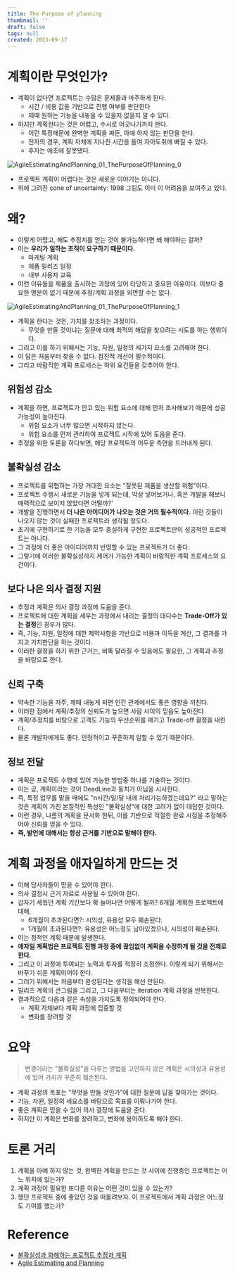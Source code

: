 ```yaml
---
title: The Purpose of planning
thumbnail: ''
draft: false
tags: null
created: 2023-09-17
---
```


# 계획이란 무엇인가?

* 계획이 없다면 프로젝트는 수많은 문제들과 마주하게 된다.
  * 시간 / 비용 값을 기반으로 진행 여부를 판단한다
  * 제때 원하는 기능을 내놓을 수 있을지 없을지 알 수 있다.
* 하지만 계획한다는 것은 어렵고, 수시로 어긋나기까지 한다.
  * 이런 특징때문에 완벽한 계획을 짜든, 아예 하지 않는 판단을 한다.
  * 전자의 경우, 계획 자체에 지나친 시간을 들여 자아도취에 빠질 수 있다.
  * 후자는 애초에 잘못됐다.

![AgileEstimatingAndPlanning_01_ThePurposeOfPlanning_0](AgileEstimatingAndPlanning_01_ThePurposeOfPlanning_0.png)

* 프로젝트 계획이 어렵다는 것은 새로운 이야기는 아니다.
* 위에 그려진 cone of uncertainty: 1998 그림도 이미 이 어려움을 보여주고 있다.

# 왜?

* 이렇게 어렵고, 해도 추정치를 얻는 것이 불가능하다면 왜 해야하는 걸까?
* 이는 **우리가 일하는 조직이 요구하기 때문이다.**
  * 마케팅 계획
  * 제품 릴리즈 일정
  * 내부 사용자 교육
* 이런 이유들을 제품을 출시하는 과정에 있어 타당하고 중요한 이유이다. 이보다 중요한 명분이 없기 때문에 추정/계획 과정을 외면할 수는 없다.

![AgileEstimatingAndPlanning_01_ThePurposeOfPlanning_1](AgileEstimatingAndPlanning_01_ThePurposeOfPlanning_1.png)

* 계획을 한다는 것은, 가치를 창조하는 과정이다.
  * 무엇을 만들 것이냐는 질문에 대해 최적의 해답을 찾으려는 시도를 하는 행위이다.
* 그리고 이를 하기 위해서는 기능, 자원, 일정의 세가지 요소를 고려해야 한다.
* 이 답은 처음부터 찾을 수 없다. 점진적 개선이 필수적이다.
* 그리고 바람직한 계획 프로세스는 하위 요건들을 갖추어야 한다.

## 위험성 감소

* 계획을 하면, 프로젝트가 안고 있는 위험 요소에 대해 먼저 조사해보기 때문에 성공 가능성이 높아진다.
  * 위험 요소가 너무 많으면 시작하지 않는다.
  * 위험 요소를 먼저 관리하여 프로젝트 시작에 있어 도움을 준다.
* 추정을 위한 토론을 하다보면, 해당 프로젝트의 어두운 측면을 드러내게 된다.

## 불확실성 감소

* 프로젝트를 위협하는 가장 거대한 요소는 "잘못된 제품을 생산할 위험"이다.
* 프로젝트 수행시 새로운 기능을 넣게 되는데, 막상 넣어보거나, 혹은 개발을 해보니 매력적으로 보이지 않았다면 어떨까?'
* 개발을 진행하면서 **더 나은 아이디어가 나오는 것은 거의 필수적이다.** 이런 것들이 나오지 않는 것이 실패한 프로젝트라 생각될 정도다.
* 초기에 구현하기로 한 기능을 모두 충실하게 구현한 프로젝트만이 성공적인 프로젝트는 아니다.
* 그 과정에 더 좋은 아이디어까지 반영할 수 있는 프로젝트가 더 좋다.
* 그렇기에 이러한 불확실성까지 제어가 가능한 계획이 바람직한 계획 프로세스의 요건이다.

## 보다 나은 의사 결정 지원

* 추정과 계획은 의사 결정 과정에 도움을 준다.
* 프로젝트에 대한 계획을 세우는 과정에서 내리는 결정의 대다수는 **Trade-Off가 있는 결정**인 경우가 많다.
* 즉, 기능, 자원, 일정에 대한 제약사항을 기반으로 비용과 이득을 계산, 그 결과를 가지고 가치판단을 하는 것이다.
* 이러한 결정을 하기 위한 근거는, 비록 달라질 수 있음에도 필요한, 그 계획과 추정을 바탕으로 한다.

## 신뢰 구축

* 약속한 기능을 자주, 제때 내놓게 되면 인간 관계에서도 좋은 영향을 끼친다.
* 이러한 점에서 계획/추정의 신뢰도가 높으면 사람 사이의 믿음도 높아진다.
* 계획/추정치를 바탕으로 고객도 기능의 우선순위를 매기고 Trade-off 결정을 내린다.
* 물론 개발자에게도 좋다. 안정적이고 꾸준하게 일할 수 있기 때문이다.

## 정보 전달

* 계획은 프로젝트 수행에 있어 가능한 방법중 하나를 기술하는 것이다.
* 이는 곧, 계획이라는 것이 DeadLine과 동치가 아님을 시사한다.
* 즉, 특정 업무를 맡을 때에도 "n시간/일/달 내에 처리가능하겠는데요?" 라고 말하는 것은 계획이 가진 본질적인 특성인 "불확실성"에 대한 고려가 없이 대답한 것이다.
* 이런 경우, 나름의 계획을 문서화 한뒤, 이를 기반으로 적절한 완료 시점을 추정해주어야 신뢰를 얻을 수 있다.
* **즉, 발언에 대해서는 항상 근거를 기반으로 말해야 한다.**

# 계획 과정을 애자일하게 만드는 것

* 이해 당사자들이 믿을 수 있어야 한다.
* 의사 결정시 근거 자료로 사용될 수 있어야 한다.
* 갑자기 세웠던 계획 기간보다 확 늘어나면 어떻게 될까? 6개월 계획한 프로젝트에 대해,
  * 6개월이 초과된다면?: 시의성, 유용성 모두 훼손된다.
  * 1개월이 초과된다면?: 유용성은 어느정도 남아있겠으나, 시의성이 훼손된다.
* 이는 정적인 계획 때문에 발생한다.
* **애자일 계획법은 프로젝트 진행 과정 중에 끊임없이 계획을 수정하게 될 것을 전제로 한다.**
* 그리고 이 과정에 투여되는 노력과 투자를 적정히 조정한다. 이렇게 되기 위해서는 바꾸기 쉬운 계획이어야 한다.
* 그러기 위해서는 처음부터 완성된다는 생각을 해선 안된다.
* 릴리즈 계획의 큰그림을 그리고, 그 다음부터는 iteration 계획 과정을 반복한다.
* 결과적으로 다음과 같은 속성을 가지도록 정의되어야 한다.
  * 계획 자체보다 계획 과정에 집중할 것
  * 변화를 장려할 것

# 요약

 > 
 > 변경이라는 "불확실성"을 다루는 방법을 고안하지 않은 계획은 시의성과 유용성에 있어 가치가 꾸준히 훼손된다.

* 계획 과정의 목표는 "무엇을 만들 것인가"에 대한 질문에 답을 찾아가는 것이다.
* 기능, 자원, 일정의 세요소를 바탕으로 목표를 이뤄나가야 한다.
* 좋은 계획은 믿을 수 있어 의사 결정에 도움을 준다.
* 하지만 이 계획은 변화를 장려하고, 변화에 용이하도록 해야 한다.

# 토론 거리

1. 계획을 아예 하지 않는 것, 완벽한 계획을 만드는 것 사이에 진행중인 프로젝트는 어느 위치에 있는가?
1. 계획 과정이 필요한 또다른 이유는 어떤 것이 있을 수 있는가?
1. 했던 프로젝트 중에 좋았던 것을 떠올려보자. 이 프로젝트에서 계획 과정은 어느정도 기여를 했는가?

# Reference

* [불확실성과 화해하는 프로젝트 추정과 계획](http://www.yes24.com/Product/Goods/3067853)
* [Agile Estimating and Planning](https://www.amazon.com/Agile-Estimating-Planning-Mike-Cohn/dp/0131479415)
